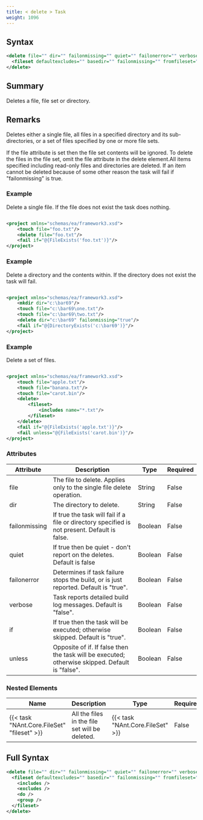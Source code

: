 ```yaml
---
title: < delete > Task
weight: 1096
---
```

## Syntax
```xml
<delete file="" dir="" failonmissing="" quiet="" failonerror="" verbose="" if="" unless="">
  <fileset defaultexcludes="" basedir="" failonmissing="" fromfileset="" sort="" />
</delete>
```
## Summary ##
Deletes a file, file set or directory.

## Remarks ##
Deletes either a single file, all files in a specified directory and its sub-directories, or a set of files specified by one or more file sets.

If the file attribute is set then the file set contents will be ignored.  To delete the files in the file set, omit the file attribute in the delete element.All items specified including read-only files and directories are
deleted.  If an item cannot be deleted because of some other reason
the task will fail if &quot;failonmissing&quot; is true.

### Example ###
Delete a single file.  If the file does not exist the task does nothing.


```xml

<project xmlns="schemas/ea/framework3.xsd">
    <touch file="foo.txt"/>
    <delete file="foo.txt"/>
    <fail if="@{FileExists('foo.txt')}"/>
</project>

```


### Example ###
Delete a directory and the contents within.  If the directory does not
exist the task will fail.


```xml

<project xmlns="schemas/ea/framework3.xsd">
    <mkdir dir="c:\bar69"/>
    <touch file="c:\bar69\one.txt"/>
    <touch file="c:\bar69\two.txt"/>
    <delete dir="c:\bar69" failonmissing="true"/>
    <fail if="@{DirectoryExists('c:\bar69')}"/>
</project>

```


### Example ###
Delete a set of files.


```xml

<project xmlns="schemas/ea/framework3.xsd">
    <touch file="apple.txt"/>
    <touch file="banana.txt"/>
    <touch file="carot.bin"/>
    <delete>
        <fileset>
            <includes name="*.txt"/>
        </fileset>
    </delete>
    <fail if="@{FileExists('apple.txt')}"/>
    <fail unless="@{FileExists('carot.bin')}"/>
</project>

```



### Attributes
| Attribute | Description | Type | Required |
| --------- | ----------- | ---- | -------- |
| file | The file to delete. Applies only to the single file delete operation. | String | False |
| dir | The directory to delete. | String | False |
| failonmissing | If true the task will fail if a file or directory specified is not present.  Default is false. | Boolean | False |
| quiet | If true then be quiet - don&#39;t report on the deletes. Default is false | Boolean | False |
| failonerror | Determines if task failure stops the build, or is just reported. Default is &quot;true&quot;. | Boolean | False |
| verbose | Task reports detailed build log messages.  Default is &quot;false&quot;. | Boolean | False |
| if | If true then the task will be executed; otherwise skipped. Default is &quot;true&quot;. | Boolean | False |
| unless | Opposite of if.  If false then the task will be executed; otherwise skipped. Default is &quot;false&quot;. | Boolean | False |

### Nested Elements
| Name | Description | Type | Required |
| ---- | ----------- | ---- | -------- |
| {{< task "NAnt.Core.FileSet" "fileset" >}}| All the files in the file set will be deleted. | {{< task "NAnt.Core.FileSet" >}} | False |

## Full Syntax
```xml
<delete file="" dir="" failonmissing="" quiet="" failonerror="" verbose="" if="" unless="">
  <fileset defaultexcludes="" basedir="" failonmissing="" fromfileset="" sort="" if="" unless="">
    <includes />
    <excludes />
    <do />
    <group />
  </fileset>
</delete>
```
